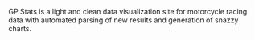GP Stats is a light and clean data visualization site for motorcycle racing data with automated parsing of new results
and generation of snazzy charts.